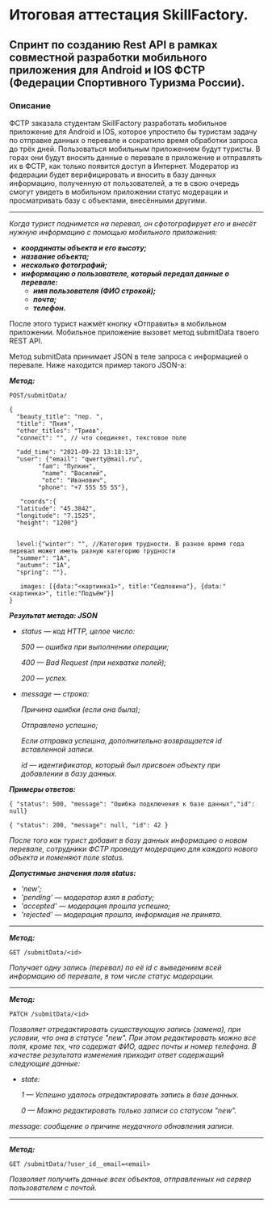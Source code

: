 # Итоговая аттестация SkillFactory.
## Спринт по созданию Rest API в рамках совместной разработки мобильного приложения для Android и IOS ФСТР (Федерации Спортивного Туризма России).
### Описание
ФСТР заказала студентам SkillFactory разработать мобильное приложение для Android и IOS, которое упростило бы туристам задачу по отправке данных о перевале и сократило время обработки запроса до трёх дней.
Пользоваться мобильным приложением будут туристы. В горах они будут вносить данные о перевале в приложение и отправлять их в ФСТР, как только появится доступ в Интернет.
Модератор из федерации будет верифицировать и вносить в базу данных информацию, полученную от пользователей, а те в свою очередь смогут увидеть в мобильном приложении статус модерации и просматривать базу с объектами, внесёнными другими.
___
*Когда турист поднимется на перевал, он сфотографирует его и внесёт нужную информацию с помощью мобильного приложения:*
+ ***координаты объекта и его высоту;***
+ ***название объекта;***
+ ***несколько фотографий;***
+ ***информацию о пользователе, который передал данные о перевале:***
  + ***имя пользователя (ФИО строкой);***
  + ***почта;***
  + ***телефон.***

После этого турист нажмёт кнопку «Отправить» в мобильном приложении. Мобильное приложение вызовет метод submitData твоего REST API.

Метод submitData принимает JSON в теле запроса с информацией о перевале. Ниже находится пример такого JSON-а:

 ***Метод:***
```
POST/submitData/
```

```
{
  "beauty_title": "пер. ",
  "title": "Пхия",
  "other_titles": "Триев",
  "connect": "", // что соединяет, текстовое поле
 
  "add_time": "2021-09-22 13:18:13",
  "user": {"email": "qwerty@mail.ru", 		
        "fam": "Пупкин",
		 "name": "Василий",
		 "otc": "Иванович",
        "phone": "+7 555 55 55"}, 
 
   "coords":{
  "latitude": "45.3842",
  "longitude": "7.1525",
  "height": "1200"}
 
 
  level:{"winter": "", //Категория трудности. В разное время года перевал может иметь разную категорию трудности
  "summer": "1А",
  "autumn": "1А",
  "spring": ""},
 
   images: [{data:"<картинка1>", title:"Седловина"}, {data:"<картинка>", title:"Подъём"}]
}
```
***Результат метода: JSON***

+ *status — код HTTP, целое число:*
 
    *500 — ошибка при выполнении операции;*
    
    *400 — Bad Request (при нехватке полей);*
    
    *200 — успех.*
    
+ *message — строка:*

   *Причина ошибки (если она была);*
    
    *Отправлено успешно;*
    
    *Если отправка успешна, дополнительно возвращается id вставленной записи.*
    
    *id — идентификатор, который был присвоен объекту при добавлении в базу данных.*
    
    
***Примеры oтветов:***

`{ "status": 500, "message": "Ошибка подключения к базе данных","id": null}`

`{ "status": 200, "message": null, "id": 42 }`


*После того как турист добавит в базу данных информацию о новом перевале, сотрудники ФСТР проведут модерацию для каждого нового объекта и поменяют поле status.*

***Допустимые значения поля status:***

+ *'new';*
+ *'pending' — модератор взял в работу;*
+ *'accepted' — модерация прошла успешно;*
+ *'rejected' — модерация прошла, информация не принята.*

---
 ***Метод:*** 

```
GET /submitData/<id>
```

*Получает одну запись (перевал) по её id с выведением всей информацию об перевале, в том числе статус модерации.*

____

***Метод:***

```
PATCH /submitData/<id>
```

*Позволяет отредактировать существующую запись (замена), при условии, что она в статусе "new". При этом редактировать можно все поля, кроме тех, что содержат ФИО, адрес почты и номер телефона. В качестве результата изменения приходит ответ содержащий следующие данные:*


+ *state:*
 
    *1 — Успешно удалось отредактировать запись в базе данных.*
    
    *0 — Можно редактировать только записи со статусом "new".*
    
 *message: сообщение о причине неудачного обновления записи.*
 
_____
***Метод:***
   
```
GET /submitData/?user_id__email=<email>
```

*Позволяет получить данные всех объектов, отправленных на сервер пользователем с почтой.* 

_______
